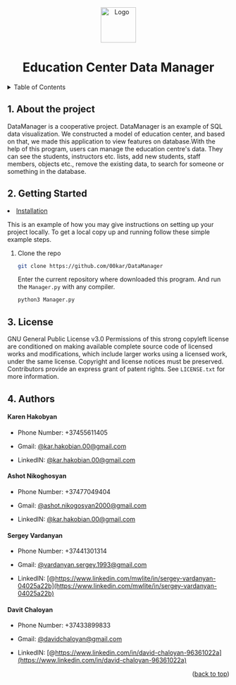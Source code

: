 <div id="top"></div>

<div align="center">
  <a href="https://github.com/00kar/DataManager.git">
    <img src="https://raw.githubusercontent.com/00kar/DataManager/main/icons8-logo-48.ico" alt="Logo" width="80" height="80">
  </a>

  <h1 align="center">Education Center Data Manager</h1>
  </p>
</div>


<!-- TABLE OF CONTENTS -->
<details>
  <summary>Table of Contents</summary>
  <ol>
    <li>
      <a href="#about-the-project">About The Project</a>
     </li>
    <li>
      <a href="#getting-started">Getting Started</a>
      <ul>
        <li><a href="#installation">Installation</a></li>
      </ul>
    </li>
    <li><a href="#license">License</a></li>
    <li><a href="#authors">Authors</a></li>
  </ol>
</details>



<h2 align="left">1. About the project</h2>

DataManager is a cooperative project. DataManager is an example of SQL data visualization. We constructed a model of 
education center, and based on that, we made this application to view features on database.With the help of this program, users can manage the education centre's data. They can see the students, instructors etc. lists, add new students, staff members, objects etc., remove the existing data, to search for someone or something in the database.

<h2 align="left">2. Getting Started</h2>
  
  <li><a href="#installation">Installation</a></li>

This is an example of how you may give instructions on setting up your project locally.
To get a local copy up and running follow these simple example steps.
1. Clone the repo
   ```sh
   git clone https://github.com/00kar/DataManager
   ```
   Enter the current repository where downloaded this program. And run the `Manager.py` with any compiler.
   ```sh
   python3 Manager.py
   ```

<h2 align="left">3. License</h2>

GNU General Public License v3.0
Permissions of this strong copyleft license are conditioned on making available complete source code of licensed works and modifications, which include larger works using a licensed work, under the same license. Copyright and license notices must be preserved. Contributors provide an express grant of patent rights. See `LICENSE.txt` for more information.


<h2 align="left">4. Authors</h2>


<h4 align="left">Karen Hakobyan</h4>

* Phone Number: +37455611405

* Gmail: [@kar.hakobian.00@gmail.com](kar.hakobian.00@gmail.com)

* LinkedIN: [@kar.hakobian.00@gmail.com](kar.hakobian.00@gmail.com)


<h4 align="left">Ashot Nikoghosyan</h4>

* Phone Number: +37477049404

* Gmail: [@ashot.nikogosyan2000@gmail.com](ashot.nikogosyan2000@gmail.com)

* LinkedIN: [@kar.hakobian.00@gmail.com](kar.hakobian.00@gmail.com)

<h4 align="left">Sergey Vardanyan</h4>

* Phone Number: +37441301314

* Gmail: [@vardanyan.sergey.1993@gmail.com](vardanyan.sergey.1993@gmail.com)

* LinkedIN: [@https://www.linkedin.com/mwlite/in/sergey-vardanyan-04025a22b](https://www.linkedin.com/mwlite/in/sergey-vardanyan-04025a22b)

<h4 align="left">Davit Chaloyan</h4>

* Phone Number: +37433899833

* Gmail: [@davidchaloyan@gmail.com](davidchaloyan@gmail.com)

* LinkedIN: [@https://www.linkedin.com/in/david-chaloyan-96361022a](https://www.linkedin.com/in/david-chaloyan-96361022a)

<p align="right">(<a href="#top">back to top</a>)</p>

